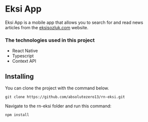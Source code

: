 # Eksi App

Eksi App is a mobile app that allows you to search for and read news articles from the [eksisozluk.com](https://eksisozluk.com) website.

### The technologies used in this project

- React Native
- Typescript
- Context API

## Installing

You can clone the project with the command below.

```
git clone https://github.com/absolutezero13/rn-eksi.git
```

Navigate to the rn-eksi folder and run this command:

```
npm install

```
